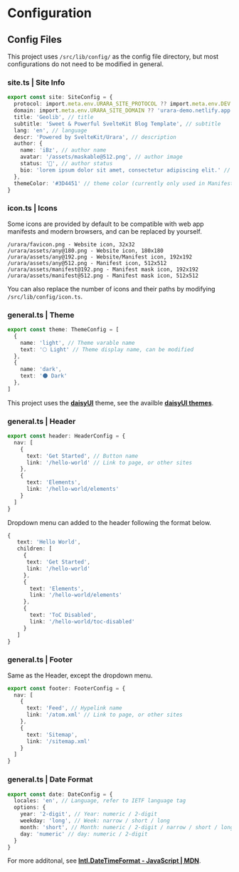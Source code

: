 # Configuration

## Config Files

This project uses `/src/lib/config/` as the config file directory, but most configurations do not need to be modified in general.

### site.ts | Site Info

```ts
export const site: SiteConfig = {
  protocol: import.meta.env.URARA_SITE_PROTOCOL ?? import.meta.env.DEV ? 'http://' : 'https://', // site protocol (usually no change is required)
  domain: import.meta.env.URARA_SITE_DOMAIN ?? 'urara-demo.netlify.app', // site domain
  title: 'Geolib', // title
  subtitle: 'Sweet & Powerful SvelteKit Blog Template', // subtitle
  lang: 'en', // language
  descr: 'Powered by SvelteKit/Urara', // description
  author: {
    name: 'iBz', // author name
    avatar: '/assets/maskable@512.png', // author image
    status: '🌸', // author status
    bio: 'lorem ipsum dolor sit amet, consectetur adipiscing elit.' // author bio
  },
  themeColor: '#3D4451' // theme color (currently only used in Manifest)
}
```

### icon.ts | Icons

Some icons are provided by default to be compatible with web app manifests and modern browsers, and can be replaced by yourself.

```
/urara/favicon.png - Website icon, 32x32
/urara/assets/any@180.png - Website icon, 180x180
/urara/assets/any@192.png - Website/Manifest icon, 192x192
/urara/assets/any@512.png - Manifest icon, 512x512
/urara/assets/manifest@192.png - Manifest mask icon, 192x192
/urara/assets/manifest@512.png - Manifest mask icon, 512x512
```

You can also replace the number of icons and their paths by modifying `/src/lib/config/icon.ts`.

### general.ts | Theme

```ts
export const theme: ThemeConfig = [
  {
    name: 'light', // Theme varable name
    text: '🌕 Light' // Theme display name, can be modified
  },
  {
    name: 'dark',
    text: '🌑 Dark'
  },
]
```

This project uses the [**daisyUI**](https://daisyui.com/) theme, see the availble [**daisyUI themes**](https://daisyui.com/docs/themes/?lang=en).

### general.ts | Header

```ts
export const header: HeaderConfig = {
  nav: [
    {
      text: 'Get Started', // Button name
      link: '/hello-world' // Link to page, or other sites
    },
    {
      text: 'Elements',
      link: '/hello-world/elements'
    }
  ]
}
```

Dropdown menu can added to the header following the format below.

```ts
{
   text: 'Hello World',
   children: [
     {
      text: 'Get Started',
      link: '/hello-world'
     },
     {
       text: 'Elements',
       link: '/hello-world/elements'
     },
	 {
	   text: 'ToC Disabled',
	   link: '/hello-world/toc-disabled'
	 }
   ]
}
```

### general.ts | Footer

Same as the Header, except the dropdown menu.

```ts
export const footer: FooterConfig = {
  nav: [
    {
      text: 'Feed', // Hypelink name
      link: '/atom.xml' // Link to page, or other sites
    },
    {
      text: 'Sitemap',
      link: '/sitemap.xml'
    }
  ]
}
```

### general.ts | Date Format

```ts
export const date: DateConfig = {
  locales: 'en', // Language, refer to IETF language tag
  options: {
    year: '2-digit', // Year: numeric / 2-digit
    weekday: 'long', // Week: narrow / short / long
    month: 'short', // Month: numeric / 2-digit / narrow / short / long
    day: 'numeric' // day: numeric / 2-digit
  }
}
```

For more additonal, see [**Intl.DateTimeFormat - JavaScript | MDN**](https://developer.mozilla.org/en-US/docs/Web/JavaScript/Reference/Global_Objects/Intl/DateTimeFormat).
